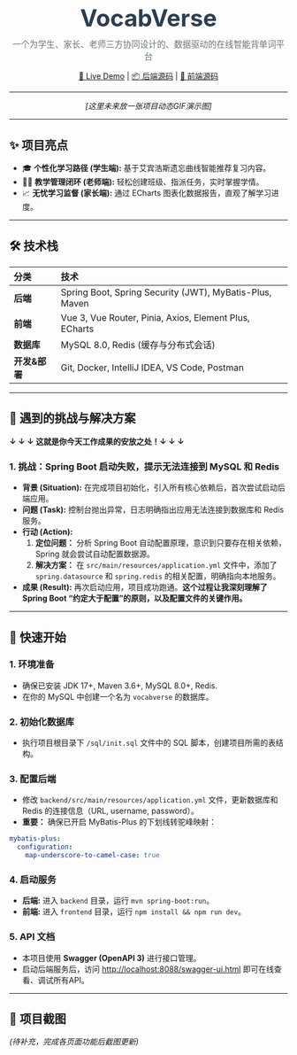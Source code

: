 <div align="center">
  <h1 style="font-size: 3em; color: #2c3e50; margin: 0;">VocabVerse</h1>
  <p style="font-size: 1.1em; color: #6c757d; margin-top: 10px;">一个为学生、家长、老师三方协同设计的、数据驱动的在线智能背单词平台</p>
  <p>
    <a href="[你的Live Demo链接，暂时留空]" target="_blank">🚀 Live Demo</a>   |  
    <a href="[你的后端仓库链接]" target="_blank">📦 后端源码</a>   |  
    <a href="[你的前端仓库链接]" target="_blank">🎨 前端源码</a>
  </p>
</div>

---

<div align="center">
  <p><i>[这里未来放一张项目动态GIF演示图]</i></p>
</div>

---

## ✨ 项目亮点

*   🎓 **个性化学习路径 (学生端):** 基于艾宾浩斯遗忘曲线智能推荐复习内容。
*   👨‍🏫 **教学管理闭环 (老师端):** 轻松创建班级、指派任务，实时掌握学情。
*   📈 **无忧学习监督 (家长端):** 通过 ECharts 图表化数据报告，直观了解学习进度。

---

## 🛠️ 技术栈

| 分类          | 技术                                                    |
| :------------ | :------------------------------------------------------ |
| **后端**      | Spring Boot, Spring Security (JWT), MyBatis-Plus, Maven |
| **前端**      | Vue 3, Vue Router, Pinia, Axios, Element Plus, ECharts  |
| **数据库**    | MySQL 8.0, Redis (缓存与分布式会话)                     |
| **开发&部署** | Git, Docker, IntelliJ IDEA, VS Code, Postman            |

---

## 🤔 遇到的挑战与解决方案

**↓ ↓ ↓ 这就是你今天工作成果的安放之处！↓ ↓ ↓**

### 1. 挑战：Spring Boot 启动失败，提示无法连接到 MySQL 和 Redis
*   **背景 (Situation):** 在完成项目初始化，引入所有核心依赖后，首次尝试启动后端应用。
*   **问题 (Task):** 控制台抛出异常，日志明确指出应用无法连接到数据库和 Redis 服务。
*   **行动 (Action):**
    1.  **定位问题：** 分析 Spring Boot 自动配置原理，意识到只要存在相关依赖，Spring 就会尝试自动配置数据源。
    2.  **解决方案：** 在 `src/main/resources/application.yml` 文件中，添加了 `spring.datasource` 和 `spring.redis` 的相关配置，明确指向本地服务。
*   **成果 (Result):** 再次启动应用，项目成功跑通。**这个过程让我深刻理解了 Spring Boot “约定大于配置”的原则，以及配置文件的关键作用。**

---
<!-- 未来你遇到的其他挑战可以继续添加在这里 -->

## 🚀 快速开始
### 1. 环境准备
*   确保已安装 JDK 17+, Maven 3.6+, MySQL 8.0+, Redis.
*   在你的 MySQL 中创建一个名为 `vocabverse` 的数据库。

### 2. 初始化数据库
*   执行项目根目录下 `/sql/init.sql` 文件中的 SQL 脚本，创建项目所需的表结构。

### 3. 配置后端
*   修改 `backend/src/main/resources/application.yml` 文件，更新数据库和 Redis 的连接信息（URL, username, password）。
*   **重要：** 确保已开启 MyBatis-Plus 的下划线转驼峰映射：
  ```yaml
  mybatis-plus:
    configuration:
      map-underscore-to-camel-case: true
  ```
### 4. 启动服务
*   **后端:** 进入 `backend` 目录，运行 `mvn spring-boot:run`。
*   **前端:** 进入 `frontend` 目录，运行 `npm install && npm run dev`。

### 5. API 文档
*   本项目使用 **Swagger (OpenAPI 3)** 进行接口管理。
*   启动后端服务后，访问 [http://localhost:8088/swagger-ui.html](http://localhost:8080/swagger-ui.html) 即可在线查看、调试所有API。
---

## 📸 项目截图

*(待补充，完成各页面功能后截图更新)*